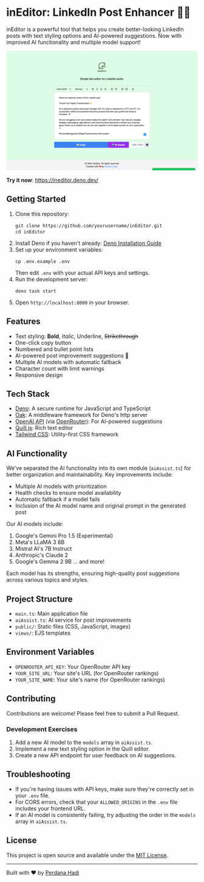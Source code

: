 # inEditor: LinkedIn Post Enhancer 📝✨

inEditor is a powerful tool that helps you create better-looking LinkedIn posts with text styling options and AI-powered suggestions. Now with improved AI functionality and multiple model support!

![inEditor in action](https://github.com/ceroberoz/inEditor/blob/meong/capture.png "inEditor - Beta2 Release")

**Try it now**: https://ineditor.deno.dev/

## Getting Started

1. Clone this repository:
   ```
   git clone https://github.com/yourusername/inEditor.git
   cd inEditor
   ```
2. Install Deno if you haven't already: [Deno Installation Guide](https://deno.land/#installation)
3. Set up your environment variables:
   ```
   cp .env.example .env
   ```
   Then edit `.env` with your actual API keys and settings.
4. Run the development server:
   ```
   deno task start
   ```
5. Open `http://localhost:8000` in your browser.

## Features

- Text styling: **Bold**, *Italic*, Underline, ~~Strikethrough~~
- One-click copy button
- Numbered and bullet point lists
- AI-powered post improvement suggestions 🤖
- Multiple AI models with automatic fallback
- Character count with limit warnings
- Responsive design

## Tech Stack

- [Deno](https://deno.land/): A secure runtime for JavaScript and TypeScript
- [Oak](https://oakserver.github.io/oak/): A middleware framework for Deno's http server
- [OpenAI API](https://platform.openai.com/docs/api-reference) (via [OpenRouter](https://openrouter.ai/docs)): For AI-powered suggestions
- [Quill.js](https://quilljs.com/): Rich text editor
- [Tailwind CSS](https://tailwindcss.com/): Utility-first CSS framework

## AI Functionality

We've separated the AI functionality into its own module (`aiAssist.ts`) for better organization and maintainability. Key improvements include:

- Multiple AI models with prioritization
- Health checks to ensure model availability
- Automatic fallback if a model fails
- Inclusion of the AI model name and original prompt in the generated post

Our AI models include:
1. Google's Gemini Pro 1.5 (Experimental)
2. Meta's LLaMA 3 8B
3. Mistral AI's 7B Instruct
4. Anthropic's Claude 2
5. Google's Gemma 2 9B
... and more!

Each model has its strengths, ensuring high-quality post suggestions across various topics and styles.

## Project Structure

- `main.ts`: Main application file
- `aiAssist.ts`: AI service for post improvements
- `public/`: Static files (CSS, JavaScript, images)
- `views/`: EJS templates

## Environment Variables

- `OPENROUTER_API_KEY`: Your OpenRouter API key
- `YOUR_SITE_URL`: Your site's URL (for OpenRouter rankings)
- `YOUR_SITE_NAME`: Your site's name (for OpenRouter rankings)

## Contributing

Contributions are welcome! Please feel free to submit a Pull Request.

### Development Exercises

1. Add a new AI model to the `models` array in `aiAssist.ts`.
2. Implement a new text styling option in the Quill editor.
3. Create a new API endpoint for user feedback on AI suggestions.

## Troubleshooting

- If you're having issues with API keys, make sure they're correctly set in your `.env` file.
- For CORS errors, check that your `ALLOWED_ORIGINS` in the `.env` file includes your frontend URL.
- If an AI model is consistently failing, try adjusting the order in the `models` array in `aiAssist.ts`.

## License

This project is open source and available under the [MIT License](LICENSE).

---

Built with ❤️ by [Perdana Hadi](https://github.com/ceroberoz)